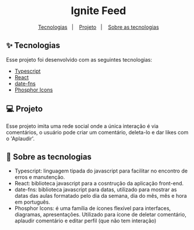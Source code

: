 <h1 align="center">Ignite Feed</h1>

<p align="center">
  <a href="#-tecnologias">Tecnologias</a>&nbsp;&nbsp;&nbsp;|&nbsp;&nbsp;&nbsp;
  <a href="#-projeto">Projeto</a>&nbsp;&nbsp;&nbsp;|&nbsp;&nbsp;&nbsp;
  <a href="#-sobre-as-tecnologias">Sobre as tecnologias</a>
</p>

## ✨ Tecnologias

Esse projeto foi desenvolvido com as seguintes tecnologias:

- [Typescript](https://www.typescriptlang.org/)
- [React](https://reactjs.org)
- [date-fns](https://date-fns.org/)
- [Phosphor Icons](https://phosphoricons.com/)

## 💻 Projeto
Esse projeto imita uma rede social onde a única interação é via comentários, o usuário pode criar um comentário, deleta-lo e dar likes com o 'Aplaudir'.

## 🚀 Sobre as tecnologias

- Typescript: linguagem tipada do javascript para facilitar no encontro de erros e manutenção.
- React: biblioteca javascript para a cosntrução da aplicação front-end.
- date-fns: biblioteca javascript para datas, utilizado para mostrar as datas das aulas formatado pelo dia da semana, dia do mês, mês e hora em português.
- Phosphor Icons: é uma família de ícones flexível para interfaces, diagramas, apresentações. Utilizado para ícone de deletar comentário, aplaudir comentário e editar perfil (que não tem interação)
